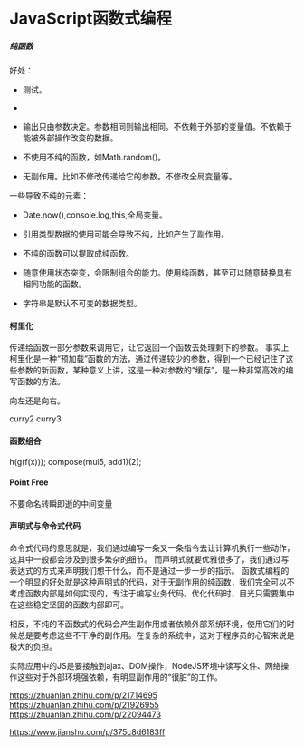 # JavaScript函数式编程





##### 纯函数
好处：
* 测试。
* 




* 输出只由参数决定。参数相同则输出相同。不依赖于外部的变量值。不依赖于能被外部操作改变的数据。
* 不使用不纯的函数，如Math.random()。
* 无副作用。比如不修改传递给它的参数。不修改全局变量等。


一些导致不纯的元素：
* Date.now(),console.log,this,全局变量。
* 引用类型数据的使用可能会导致不纯，比如产生了副作用。


* 不纯的函数可以提取成纯函数。
* 随意使用状态突变，会限制组合的能力。使用纯函数，甚至可以随意替换具有相同功能的函数。


* 字符串是默认不可变的数据类型。



#### 柯里化
传递给函数一部分参数来调用它，让它返回一个函数去处理剩下的参数。
事实上柯里化是一种“预加载”函数的方法，通过传递较少的参数，得到一个已经记住了这些参数的新函数，某种意义上讲，这是一种对参数的“缓存”，是一种非常高效的编写函数的方法。

向左还是向右。

curry2 curry3 


#### 函数组合
h(g(f(x)));
compose(mul5, add1)(2);

#### Point Free
不要命名转瞬即逝的中间变量

#### 声明式与命令式代码
命令式代码的意思就是，我们通过编写一条又一条指令去让计算机执行一些动作，这其中一般都会涉及到很多繁杂的细节。
而声明式就要优雅很多了，我们通过写表达式的方式来声明我们想干什么，而不是通过一步一步的指示。
函数式编程的一个明显的好处就是这种声明式的代码，对于无副作用的纯函数，我们完全可以不考虑函数内部是如何实现的，专注于编写业务代码。优化代码时，目光只需要集中在这些稳定坚固的函数内部即可。

相反，不纯的不函数式的代码会产生副作用或者依赖外部系统环境，使用它们的时候总是要考虑这些不干净的副作用。在复杂的系统中，这对于程序员的心智来说是极大的负担。





实际应用中的JS是要接触到ajax、DOM操作，NodeJS环境中读写文件、网络操作这些对于外部环境强依赖，有明显副作用的“很脏”的工作。





https://zhuanlan.zhihu.com/p/21714695
https://zhuanlan.zhihu.com/p/21926955
https://zhuanlan.zhihu.com/p/22094473


https://www.jianshu.com/p/375c8d6183ff
